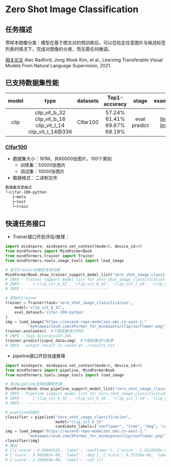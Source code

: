 # Zero Shot Image Classification

## 任务描述

零样本图像分类：模型在基于图文对的预训练后，可以在给定任意图片与候选标签列表的情况下，完成对图像的分类，而无需任何微调。

[相关论文](https://arxiv.org/abs/2103.00020) Alec Radford, Jong Wook Kim, et al., Learning Transferable Visual Models From Natural Language Supervision, 2021.

## 已支持数据集性能

| model |                                   type                                   | datasets |                Top1-accuracy                 |      stage       |                                                                                          example                                                                                          |
|:-----:|:------------------------------------------------------------------------:|:--------:|:--------------------------------------------:|:----------------:|:-----------------------------------------------------------------------------------------------------------------------------------------------------------------------------------------:|
| clip  | clip_vit_b_32 <br>clip_vit_b_16<br>clip_vit_l_14<br>clip_vit_l_14@336 | Cifar100 | 57.24% <br> 61.41% <br> 69.67%<br> 68.19% | eval<br>predict | [link](https://gitee.com/mindspore/mindformers/blob/r0.8/scripts/examples/zero_shot_image_classification/clip_vit_b_32_eval_on_cifar100.sh) <br> [link](https://gitee.com/mindspore/mindformers/blob/r0.8/scripts/examples/zero_shot_image_classification/clip_vit_b_32_predict_on_cifar100.sh) |

### [Cifar100](http://www.cs.toronto.edu/~kriz/cifar-100-python.tar.gz)

- 数据集大小：161M，共60000张图片，100个类别
    - 训练集：50000张图片
    - 测试集：10000张图片
- 数据格式：二进制文件

 ```bash
数据集目录格式
└─cifar-100-python
    ├─meta
    ├─test  
    └─train  
 ```

## 快速任务接口

- Trainer接口开启评估/推理：

```python
import mindspore; mindspore.set_context(mode=0, device_id=0)
from mindformers import MindFormerBook
from mindformers.trainer import Trainer
from mindformers.tools.image_tools import load_image

# 显示Trainer的模型支持列表
MindFormerBook.show_trainer_support_model_list("zero_shot_image_classification")
# INFO - Trainer support model list for zero_shot_image_classification task is:
# INFO -    ['clip_vit_b_32', 'clip_vit_b_16', 'clip_vit_l_14', 'clip_vit_l_14@336']
# INFO - -------------------------------------

# 初始化trainer
trainer = Trainer(task='zero_shot_image_classification',
    model='clip_vit_b_32',
    eval_dataset='cifar-100-python'
)
img = load_image("https://ascend-repo-modelzoo.obs.cn-east-2."
          "myhuaweicloud.com/XFormer_for_mindspore/clip/sunflower.png")
trainer.evaluate()  #下载权重进行评估
# INFO - Top1 Accuracy=57.24%
trainer.predict(input_data=img)  #下载权重进行推理
# INFO - output result is saved at ./results.txt
```

- pipeline接口开启快速推理

```python
import mindspore; mindspore.set_context(mode=0, device_id=0)
from mindformers import pipeline, MindFormerBook
from mindformers.tools.image_tools import load_image

# 显示pipeline支持的模型列表
MindFormerBook.show_pipeline_support_model_list("zero_shot_image_classification")
# INFO - Pipeline support model list for zero_shot_image_classification task is:
# INFO -    ['clip_vit_b_32', 'clip_vit_b_16', 'clip_vit_l_14', 'clip_vit_l_14@336']
# INFO - -------------------------------------

# pipeline初始化
classifier = pipeline("zero_shot_image_classification",
                      model="clip_vit_b_32"
                      candidate_labels=["sunflower", "tree", "dog", "cat", "toy"])
img = load_image("https://ascend-repo-modelzoo.obs.cn-east-2."
          "myhuaweicloud.com/XFormer_for_mindspore/clip/sunflower.png")
classifier(img)
# 输出
# [[{'score': 0.99995565, 'label': 'sunflower'}, {'score': 2.5318595e-05, 'label': 'toy'},
# {'score': 9.903885e-06, 'label': 'dog'}, {'score': 6.75336e-06, 'label': 'tree'},
# {'score': 2.396818e-06, 'label': 'cat'}]]
```
